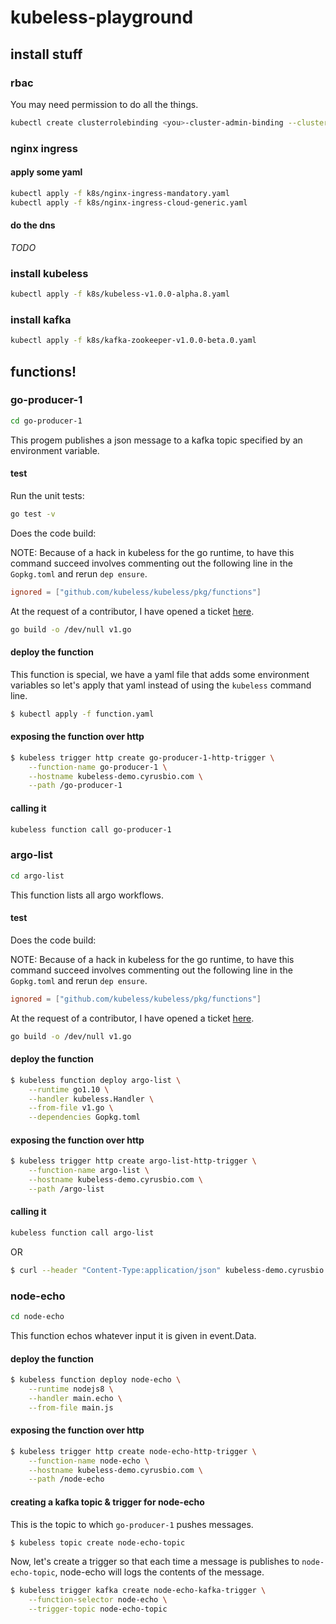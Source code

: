 # kubeless-playground

## install stuff

### rbac

You may need permission to do all the things.

```bash
kubectl create clusterrolebinding <you>-cluster-admin-binding --clusterrole=cluster-admin --user=<you>@cyrusbio.com
```

### nginx ingress

#### apply some yaml

```bash
kubectl apply -f k8s/nginx-ingress-mandatory.yaml
kubectl apply -f k8s/nginx-ingress-cloud-generic.yaml
```

#### do the dns

*TODO*

### install kubeless

```bash
kubectl apply -f k8s/kubeless-v1.0.0-alpha.8.yaml
```

### install kafka

```bash
kubectl apply -f k8s/kafka-zookeeper-v1.0.0-beta.0.yaml
```

## functions!

### go-producer-1

```bash
cd go-producer-1
```

This progem publishes a json message to a kafka topic specified by an environment variable.

#### test

Run the unit tests:

```bash
go test -v
```

Does the code build:

NOTE: Because of a hack in kubeless for the go runtime, to have this command succeed involves commenting out the following line in the `Gopkg.toml` and rerun `dep ensure`.
```toml
ignored = ["github.com/kubeless/kubeless/pkg/functions"]
```

 At the request of a contributor, I have opened a ticket [here](https://github.com/kubeless/kubeless/issues/911).

```bash
go build -o /dev/null v1.go
```

#### deploy the function

This function is special, we have a yaml file that adds some environment variables so let's apply that yaml instead of using the `kubeless` command line.

```bash
$ kubectl apply -f function.yaml
```

#### exposing the function over http

```bash
$ kubeless trigger http create go-producer-1-http-trigger \
    --function-name go-producer-1 \
    --hostname kubeless-demo.cyrusbio.com \
    --path /go-producer-1
```

#### calling it

```bash
kubeless function call go-producer-1
```

### argo-list

```bash
cd argo-list
```

This function lists all argo workflows.

#### test

Does the code build:

NOTE: Because of a hack in kubeless for the go runtime, to have this command succeed involves commenting out the following line in the `Gopkg.toml` and rerun `dep ensure`.
```toml
ignored = ["github.com/kubeless/kubeless/pkg/functions"]
```

 At the request of a contributor, I have opened a ticket [here](https://github.com/kubeless/kubeless/issues/911).

```bash
go build -o /dev/null v1.go
```

#### deploy the function

```bash
$ kubeless function deploy argo-list \
    --runtime go1.10 \
    --handler kubeless.Handler \
    --from-file v1.go \
    --dependencies Gopkg.toml
```

#### exposing the function over http

```bash
$ kubeless trigger http create argo-list-http-trigger \
    --function-name argo-list \
    --hostname kubeless-demo.cyrusbio.com \
    --path /argo-list
```

#### calling it

```bash
kubeless function call argo-list
```

OR

```bash
$ curl --header "Content-Type:application/json" kubeless-demo.cyrusbio.com/argo-list
```

### node-echo

```bash
cd node-echo
```

This function echos whatever input it is given in event.Data.

#### deploy the function

```bash
$ kubeless function deploy node-echo \
    --runtime nodejs8 \
    --handler main.echo \
    --from-file main.js
```

#### exposing the function over http

```bash
$ kubeless trigger http create node-echo-http-trigger \
    --function-name node-echo \
    --hostname kubeless-demo.cyrusbio.com \
    --path /node-echo
```

#### creating a kafka topic & trigger for node-echo

This is the topic to which `go-producer-1` pushes messages. 

```bash
$ kubeless topic create node-echo-topic
```

Now, let's create a trigger so that each time a message is publishes to `node-echo-topic`, node-echo will logs the contents of the message.

```bash
$ kubeless trigger kafka create node-echo-kafka-trigger \
    --function-selector node-echo \
    --trigger-topic node-echo-topic
```
